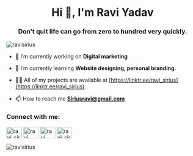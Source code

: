 <h1 align="center">Hi 👋, I'm Ravi Yadav</h1>
<h3 align="center">Don't quit life can go from zero to hundred very quickly.</h3> 

<p align="left"> <img src="https://komarev.com/ghpvc/?username=ravisirius&label=Profile%20views&color=0e75b6&style=flat" alt="ravisirius" /> </p>

- 🔭 I’m currently working on **Digital marketing**

- 🌱 I’m currently learning **Website designing, personal branding.**

- 👨‍💻 All of my projects are available at [https://linktr.ee/ravi_sirius](https://linktr.ee/ravi_sirius)

- 📫 How to reach me **Siriusravi@gmail.com**

<h3 align="left">Connect with me:</h3>
<p align="left">
<a href="https://twitter.com/ravi_sirius_" target="blank"><img align="center" src="https://raw.githubusercontent.com/rahuldkjain/github-profile-readme-generator/master/src/images/icons/Social/twitter.svg" alt="ravi_sirius_" height="30" width="40" /></a>
<a href="https://linkedin.com/in/ravi sirius" target="blank"><img align="center" src="https://raw.githubusercontent.com/rahuldkjain/github-profile-readme-generator/master/src/images/icons/Social/linked-in-alt.svg" alt="ravi sirius" height="30" width="40" /></a>
<a href="https://fb.com/ravi kumar" target="blank"><img align="center" src="https://raw.githubusercontent.com/rahuldkjain/github-profile-readme-generator/master/src/images/icons/Social/facebook.svg" alt="ravi kumar" height="30" width="40" /></a>
<a href="https://instagram.com/ravi_sirius" target="blank"><img align="center" src="https://raw.githubusercontent.com/rahuldkjain/github-profile-readme-generator/master/src/images/icons/Social/instagram.svg" alt="ravi_sirius" height="30" width="40" /></a>
</p>

<p><img align="center" src="https://github-readme-streak-stats.herokuapp.com/?user=ravisirius&" alt="ravisirius" /></p>
